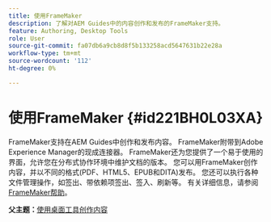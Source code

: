 ```yaml
---
title: 使用FrameMaker
description: 了解对AEM Guides中的内容创作和发布的FrameMaker支持。
feature: Authoring, Desktop Tools
role: User
source-git-commit: fa07db6a9cb8d8f5b133258acd5647631b22e28a
workflow-type: tm+mt
source-wordcount: '112'
ht-degree: 0%

---
```


# 使用FrameMaker {#id221BH0L03XA}

FrameMaker支持在AEM Guides中创作和发布内容。 FrameMaker附带到Adobe Experience Manager的现成连接器。 FrameMaker还为您提供了一个易于使用的界面，允许您在分布式协作环境中维护文档的版本。 您可以用FrameMaker创作内容，并以不同的格式(PDF、HTML5、EPUB和DITA)发布。 您还可以执行各种文件管理操作，如签出、带依赖项签出、签入、刷新等。 有关详细信息，请参阅[FrameMaker帮助](https://help.adobe.com/en_US/framemaker/using/index.html)。

**父主题：**[&#x200B;使用桌面工具创作内容](author-desktop-tools.md)
